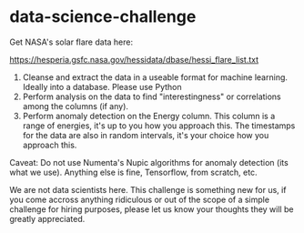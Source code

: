 # data-science-challenge

Get NASA's solar flare data here:

https://hesperia.gsfc.nasa.gov/hessidata/dbase/hessi_flare_list.txt

1. Cleanse and extract the data in a useable format for machine learning. Ideally into a database. Please use Python
2. Perform analysis on the data to find "interestingness" or correlations among the columns (if any). 
3. Perform anomaly detection on the Energy column. This column is a range of energies, it's up to you how you approach this. The timestamps for the data are also in random intervals, it's your choice how you approach this.

Caveat: Do not use Numenta's Nupic algorithms for anomaly detection (its what we use). Anything else is fine, Tensorflow, from scratch, etc. 

We are not data scientists here. This challenge is something new for us, if you come accross anything ridiculous or out of the scope of a simple challenge for hiring purposes, please let us know your thoughts they will be greatly appreciated. 
